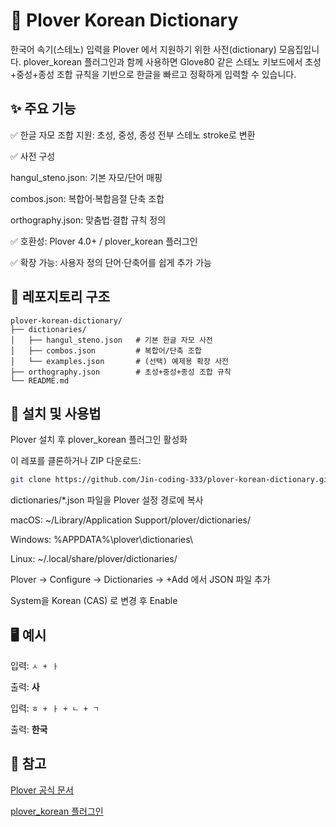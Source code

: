 # 📘 Plover Korean Dictionary

한국어 속기(스테노) 입력을 Plover
에서 지원하기 위한 사전(dictionary) 모음집입니다.
plover_korean
 플러그인과 함께 사용하면 Glove80 같은 스테노 키보드에서 초성+중성+종성 조합 규칙을 기반으로 한글을 빠르고 정확하게 입력할 수 있습니다.

## ✨ 주요 기능

✅ 한글 자모 조합 지원: 초성, 중성, 종성 전부 스테노 stroke로 변환

✅ 사전 구성

hangul_steno.json: 기본 자모/단어 매핑

combos.json: 복합어·복합음절 단축 조합

orthography.json: 맞춤법·결합 규칙 정의

✅ 호환성: Plover 4.0+ / plover_korean 플러그인

✅ 확장 가능: 사용자 정의 단어·단축어를 쉽게 추가 가능

## 📂 레포지토리 구조
```pgsql
plover-korean-dictionary/
├── dictionaries/
│   ├── hangul_steno.json   # 기본 한글 자모 사전
│   ├── combos.json         # 복합어/단축 조합
│   └── examples.json       # (선택) 예제용 확장 사전
├── orthography.json        # 초성+중성+종성 조합 규칙
└── README.md
```

## 🚀 설치 및 사용법

Plover 설치 후 plover_korean
 플러그인 활성화

이 레포를 클론하거나 ZIP 다운로드:
```bash
git clone https://github.com/Jin-coding-333/plover-korean-dictionary.git
```

dictionaries/*.json 파일을 Plover 설정 경로에 복사

macOS: ~/Library/Application Support/plover/dictionaries/

Windows: %APPDATA%\plover\dictionaries\

Linux: ~/.local/share/plover/dictionaries/

Plover → Configure → Dictionaries → +Add 에서 JSON 파일 추가

System을 Korean (CAS) 로 변경 후 Enable

## 🖥️ 예시

입력: `ㅅ + ㅏ`

출력: **사**

입력: `ㅎ + ㅏ + ㄴ + ㄱ`

출력: **한국**

## 📌 참고

[Plover 공식 문서](https://github.com/openstenoproject/plover/wiki)

[plover_korean 플러그인](https://github.com/nsmarkop/plover_korean?utm_source=chatgpt.com)
